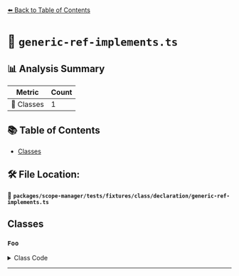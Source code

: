 [⬅️ Back to Table of Contents](../../../../../../index.md)

# 📄 `generic-ref-implements.ts`

## 📊 Analysis Summary

| Metric | Count |
|--------|-------|
| 🧱 Classes | 1 |

## 📚 Table of Contents

- [Classes](#classes)

## 🛠️ File Location:
📂 **`packages/scope-manager/tests/fixtures/class/declaration/generic-ref-implements.ts`**

## Classes

### `Foo`

<details><summary>Class Code</summary>

```ts
class Foo<A> implements Bar<A> {}
```
</details>


---